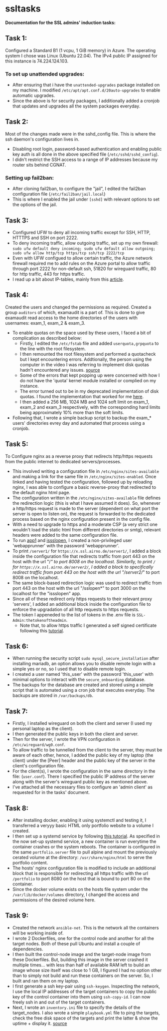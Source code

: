 # ssltasks
**Documentation for the SSL admins' induction tasks:**
## Task 1:
Configured a Standard B1 (1 vcpu, 1 GiB memory) in Azure. The operating system I chose was Linux (Ubuntu 22.04). The IPv4 public IP assigned for this instance is 74.224.124.103.

### To set up unattended upgrades: 
- After ensuring that i have the ```unattended-upgrades``` package installed on my machine. I modified ```/etc/apt/apt.conf.d/20auto-upgrades``` to enable automatic upgrades.
- Since the above is for security packages, I additionally added a cronjob that updates and upgrades all the system packages everyday.

## Task 2:
Most of the changes made were in the sshd_config file. This is where the ssh daemon's configuration lives in.
- Disabling root login, password-based authentication and enabling public key auth is all done in the above specified file (```/etc/sshd/sshd_config```).
- I didn't restrict the SSH access to a range of IP addresses because my router sits behind CGNAT. 

### Setting up fail2ban:
- After cloning fail2ban, to configure the "jail", I edited the fail2ban configuration file (```/etc/fail2ban/jail.local```)
- This is where I enabled the jail under ```[sshd]``` with relevant options to set the options of the jail.
 
## Task 3: 
- Configured UFW to deny all incoming traffic except for SSH, HTTP, HTTTPS and SSH on port 2222.
- To deny incoming traffic, allow outgoing traffic, set up my own firewall: ```sudo ufw default deny incoming; sudo ufw default allow outgoing; sudo ufw allow http/tcp https/tcp ssh/tcp 2222/tcp```
- Even with UFW configued to allow certain traffic, the Azure network firewall required me to add rules on the Azure portal to allow traffic through port 2222 for non-default ssh, 51820 for wireguard traffic, 80 for http traffic, 443 for https traffic. 
- I read up a bit about IP-tables, mainly from this [article](https://medium.com/skilluped/what-is-iptables-and-how-to-use-it-781818422e52).

## Task 4:
Created the users and changed the permissions as required. Created a group ```auditors``` of which, examaudit is a part of. This is done to give examaudit read access to the home directories of the users with usernames: exam_1, exam_2 & exam_3.
- To enable quotas on the space used by these users, I faced a bit of complication as described below:
    - Firstly, I edited the ```/etc/fstab``` file and added ```userquota,grpquota``` to the line with the root filesystem.
    - I then remounted the root filesystem and performed a quotacheck but I kept encountering errors. Addtionally, the person using the computer in the video I was referring to implement disk quotas hadn't encountered any issues. [source](https://www.youtube.com/watch?v=blMuxCTTnvg)
    - Some of the errors that kept popping up were concerned with how I do not have the 'quota' kernel module installed or complied on my instance. 
    - The error turned out to be in my deprecated implementation of disk quotas. I found the implementation that worked for me [here](https://askubuntu.com/questions/575967/how-do-i-set-up-user-quotas-limits-on-the-file-system).
    - I then added a 256 MB, 1024 MB and 1024 soft limit on exam_1, exam_2 and exam_3 respectively, with the corresponding hard limits being approximately 10% more than the soft limits.
- Following that, I  wrote a simple backup script to backup the exam_* users' directories evrey day and automated that process using a cronjob.

## Task 5:
To Configure nginx as a reverse proxy that redirects http/https requests from the public internet to dedicated servers/processes.
- This involved writing a configuration file in ```/etc/nginx/sites-available``` and making a link for the same file in ```/etc/nginx/sites-enabled```. Once linked and having tested the configuration, followed up by reloading nginx, I was able to configure a basic reverse-proxy that redirected to the default nginx html page.
- The configuration written in the ```/etc/nginx/sites-available``` file defines the redirection logic (this is what I have assumed it does). So, whenever a http/https request is made to the server (dependent on what port the server is open to listen on), the request is forwarded to the dedicated process based on the nginx configuration present in the config file.
- With a need to upgrade to https and a moderate CSP (a very strict one wouldn't load the static html from different directories or smtg), relevant headers were added to the same configuration file.
- To run [app1](https://do.edvinbasil.com/ssl/app) and [issslopen](https://gitlab.com/tellmeY/issslopen), I created a non-privileged user 'webapprunner' with the password 'webapprunner'.
- To print ```/server1/``` for ```https://x.ssl.airno.de/server1/```, I added a block inside the configuration file that redirects traffic from port 443 on the host with the url "/*" to port 8008 on the localhost. Similarlly, to print ```/``` for ```https://x.ssl.airno.de/server2/```, I added a block to specifically redirect traffic from port 443 on the host with the url "/server2/*" to port 8008 on the localhost.
- The same block-based redirection logic was used to redirect traffic from port 443 on the host with the url "/sslopen*" to port 3000 on the localhost for the "issslopen" app.
- Since all of these redirect only https requests to their relevant proxy 'servers', I added an additional block inside the configuration file to enforce the upgradation of all http requests to https requests.
- The token I appeneded to the list of tokens in the .env file is ```SSL-Admin:thetokenoftheadmin```. 
  - Note that, to allow https traffic I generated a self signed certificate following this [tutorial](https://stackoverflow.com/questions/10175812/how-can-i-generate-a-self-signed-ssl-certificate-using-openssl). 

## Task 6:
- When running the security script ```sudo mysql_secure_installation``` after installing mariadb, an option allows you to disable remote login with a simple yes or no, so I used that to disable remote login.
- I created a user named 'this_user' with the password 'this_user' with minimal options to interact with the ```secure_onboarding``` database.
- The backups for the database are created and stored using a simple script that is automated using a cron job that executes everyday. The backups are stored in ```/var/backups/db```.
  
## Task 7:
- Firstly, I installed wireguard on both the client and server (I used my personal laptop as the client).
- I then generated the public keys in both the client and server.
- Then for the server, I wrote the VPN configuration in ```/etc/wireguard/wg0.conf```.
- To allow traffic to be tunnelled from the client to the server, they must be aware of each other, hence, I added the public key of my laptop (the client) under the [Peer] header and the public key of the server in the client's configuration file.
- For the client(s), I wrote the configuration in the same directory in the file: (```user.conf```).  There I specified the public IP address of the server along with the server's wireguard public key as mentioned above.
- I've attached all the necessary files to configure an 'admin client' as requested for in the tasks' document.

## Task 8:
- After installing docker, enabling it using systemctl and testing it, I transferred a veryyy basic HTML only portfolio website to a volume I created.
- I then set up a systemd service by following [this tutorial](https://documentation.suse.com/smart/systems-management/html/systemd-setting-up-service/index.html). As specified in the now set-up systemd service, a new container is run everytime the container crashes or the system reboots. The container is configured in the same ```portfolio.server``` file to pull alpine and mount the previously cerated volume at the directory: ```/usr/share/nginx/html``` to serve the portfolio content.
- The hosts' nginx configuration file is modified to include an additional block that is responsible for redirecting all https traffic with the url ```/portfolio``` to port 8080 on the host that is bound to port 80 on the container.
- Since the docker volume exists on the hosts file system under the ```/var/lib/docker/volumes``` directory, I changed the access and permissions of the desired volume here.
   
## Task 9:
- Created the network ```ansible-net```. This is the network all the containers will be working inside of.
- I wrote 2 Dockerfiles, one for the control node and another for all the target nodes. Both of these pull Ubuntu and install a couple of dependencies.
- I then built the control-node image and the target-node image from these Dockerfiles. But, building this image in the server crashed it multiple times... with less than half of available RAM left to build an image whose size itself was close to 1 GB, I figured I had no option other than to simply not build and run these containers on the server. So, I built and ran them on my laptop.
- I first generate a ssh key-pair using ```ssh-keygen```. Inspecting the network, I use the local IP addresses of the target containers to copy the public key of the control container into them using ```ssh-copy-id```. I can now freely ssh in and out of the target containers.
- Next, I wrote an ```inventory.ini``` file to specify the details of the target_nodes. I also wrote a simple ```playbook.yml``` file to ping the targets, check the free disk space of the targets and print the latter & show the uptime + display it. [source](https://spacelift.io/blog/ansible-playbooks) 
